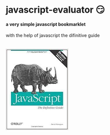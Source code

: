 # javascript-evaluator 😏                                    
#### a very simple javascript bookmarklet 
 
with the help of javascript the difinitive guide<br/><br/><br/>
![difinitive guide](download.jpg)
